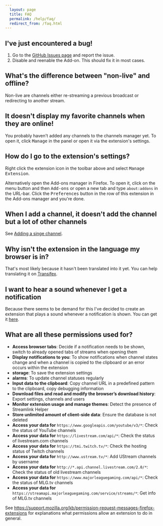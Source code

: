 ```yaml
---
  layout: page
  title: FAQ
  permalink: /help/faq/
  redirect_from: /faq.html
---
```

I've just encountered a bug!
----------------------------
 1. Go to the [GitHub Issues page](https://github.com/freaktechnik/justintv-stream-notifications/issues) and report the issue.
 2. Disable and reenable the Add-on. This should fix it in most cases.

What's the difference between "non-live" and offline?
-----------------------------------------------------
Non-live are channels either re-streaming a previous broadcast or redirecting to another stream.

It doesn't display my favorite channels when they are online!
-------------------------------------------------------------
You probably haven't added any channels to the channels manager yet. To open it, click <samp>Manage</samp> in the panel or open it via the extension's settings.

How do I go to the extension's settings?
----------------------------------------
Right click the extension icon in the toolbar above and select <samp>Manage Extension</samp>.

Alternatively open the Add-ons manager in Firefox. To open it, click on the menu button and then <samp>Add-ons</samp> or open a new tab and type `about:addons` in the URL-bar. Click the <samp>Preferences</samp> button in the row of this extension in the Add-ons manager and you're done.

When I add a channel, it doesn't add the channel but a lot of other channels
----------------------------------------------------------------------------
See [Adding a singe channel](/justintv-stream-notifications/help/channels-manager/#adding-a-singe-channel).

Why isn't the extension in the language my browser is in?
---------------------------------------------------------
That's most likely because it hasn't been translated into it yet. You can help translating it on [Transifex](https://www.transifex.com/freaktechnik/live-stream-notifier).

I want to hear a sound whenever I get a notification
----------------------------------------------------
Because there seems to be demand for this I've decided to create an extension that plays a sound whenever a notification is shown. You can get it [here](https://addons.mozilla.org/firefox/addon/notification-sound/).

What are all these permissions used for?
----------------------------------------
 - **Access browser tabs**: Decide if a notification needs to be shown, switch to already opened tabs of streams when opening them
 - **Display notifications to you**: To show notifications when channel states change and when a channel is copied to the clipboard or an error occurs within the extension
 - **storage**: To save the extension settings
 - **alarms**: To update channel statuses regularly
 - **Input data to the clipboard**: Copy channel URL in a predefined pattern to the clipboard, copy debugging information
 - **Download files and read and modify the browser’s download history**: Export settings, channels and users
 - **Monitor extension usage and manage themes**: Detect the presence of Streamlink Helper
 - **Store unlimited amount of client-side data**: Ensure the database is not deleted
 - **Access your data for** `https://www.googleapis.com/youtube/v3/*`: Check the status of YouTube channels
 - **Access your data for** `https://livestream.com/api/*`: Check the status of livestream.com channels
 - **Access your data for** `https://tmi.twitch.tv/*`: Check the hosting status of Twitch channels
 - **Access your data for** `http://www.ustream.tv/*`: Add UStream channels by username
 - **Access your data for** `http://*.api.channel.livestream.com/2.0/*`: Check the status of old livestream channels
 - **Access your data for** `https://www.majorleaguegaming.com/api/*`: Check the status of MLG.tv channels
 - **Access your data for** `https://streamapi.majorleaguegaming.com/service/streams/*`: Get info of MLG.tv channels

See https://support.mozilla.org/kb/permission-request-messages-firefox-extensions for explanations what permissions allow an extension to do in general.
